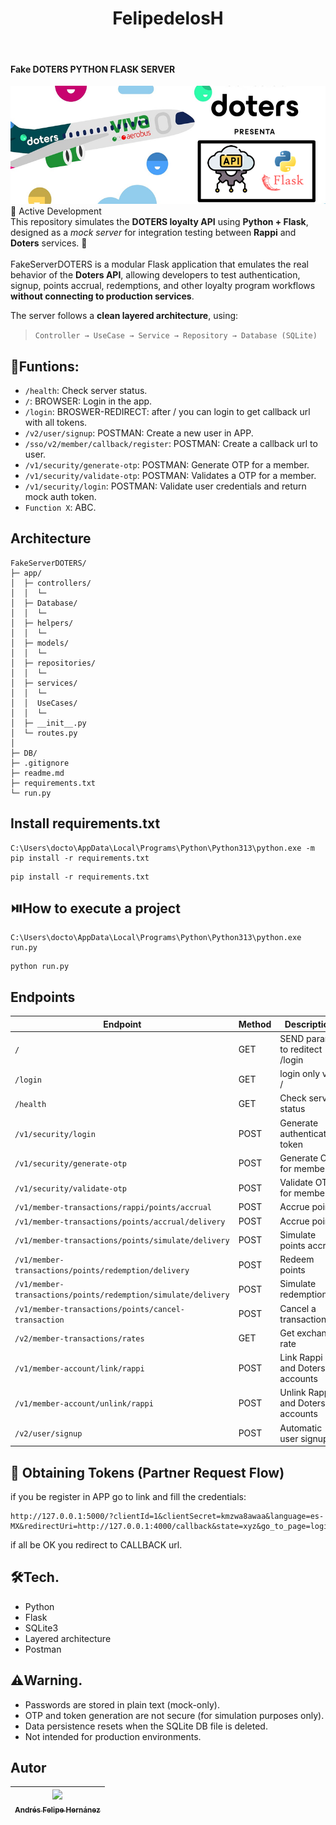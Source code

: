 <h1 align="center"> FelipedelosH </h1>
<br>
<h4>Fake DOTERS PYTHON FLASK SERVER</h4>

![Banner](Docs/banner.png)
<br>
:construction: Active Development  
This repository simulates the **DOTERS loyalty API** using **Python + Flask**, designed as a *mock server* for integration testing between **Rappi** and **Doters** services. :construction:
<br><br>
FakeServerDOTERS is a modular Flask application that emulates the real behavior of the **Doters API**, allowing developers to test authentication, signup, points accrual, redemptions, and other loyalty program workflows **without connecting to production services**.

The server follows a **clean layered architecture**, using:
> `Controller → UseCase → Service → Repository → Database (SQLite)`


## :hammer:Funtions:

- `/health`: Check server status.<br>
- `/`: BROWSER: Login in the app.<br>
- `/login`: BROSWER-REDIRECT: after / you can login to get callback url with all tokens.<br>
- `/v2/user/signup`: POSTMAN: Create a new user in APP.<br>
- `/sso/v2/member/callback/register`: POSTMAN: Create a callback url to user.<br>
- `/v1/security/generate-otp`: POSTMAN: Generate OTP for a member.<br>
- `/v1/security/validate-otp`: POSTMAN: Validates a OTP for a member.<br>
- `/v1/security/login`: POSTMAN: Validate user credentials and return mock auth token.<br>
- `Function X`: ABC.<br>


## Architecture

```
FakeServerDOTERS/
├─ app/
│  ├─ controllers/
│  │  └─ 
│  ├─ Database/
│  │  └─
│  ├─ helpers/
│  │  └─ 
│  ├─ models/
│  │  └─ 
│  ├─ repositories/
│  │  └─ 
│  ├─ services/
│  │  └─ 
│  │  UseCases/
│  │  └─ 
│  ├─ __init__.py
│  └─ routes.py
│
├─ DB/
├─ .gitignore
├─ readme.md
├─ requirements.txt
└─ run.py
```

## Install requirements.txt


```
C:\Users\docto\AppData\Local\Programs\Python\Python313\python.exe -m pip install -r requirements.txt
```
```
pip install -r requirements.txt
```

## :play_or_pause_button:How to execute a project

```
C:\Users\docto\AppData\Local\Programs\Python\Python313\python.exe run.py
```
```
python run.py
```

## Endpoints

| Endpoint | Method | Description |
|-----------|---------|-------------|
| `/` | GET | SEND params to reditect /login |
| `/login` | GET | login only via / |
| `/health` | GET | Check server status |
| `/v1/security/login` | POST | Generate authentication token |
| `/v1/security/generate-otp` | POST | Generate OTP for member |
| `/v1/security/validate-otp` | POST | Validate OTP for member |
| `/v1/member-transactions/rappi/points/accrual` | POST | Accrue points |
| `/v1/member-transactions/points/accrual/delivery` | POST | Accrue points |
| `/v1/member-transactions/points/simulate/delivery` | POST | Simulate points accrual |
| `/v1/member-transactions/points/redemption/delivery` | POST | Redeem points |
| `/v1/member-transactions/points/redemption/simulate/delivery` | POST | Simulate redemption |
| `/v1/member-transactions/points/cancel-transaction` | POST | Cancel a transaction |
| `/v2/member-transactions/rates` | GET | Get exchange rate |
| `/v1/member-account/link/rappi` | POST | Link Rappi and Doters accounts |
| `/v1/member-account/unlink/rappi` | POST | Unlink Rappi and Doters accounts |
| `/v2/user/signup` | POST | Automatic user signup |


## 🔐 Obtaining Tokens (Partner Request Flow)

if you be register in APP go to link and fill the credentials:
```
http://127.0.0.1:5000/?clientId=1&clientSecret=kmzwa8awaa&language=es-MX&redirectUri=http://127.0.0.1:4000/callback&state=xyz&go_to_page=login&utm_source=test
```

if all be OK you redirect to CALLBACK url.

## :hammer_and_wrench:Tech.

- Python
- Flask
- SQLite3
- Layered architecture
- Postman

## :warning:Warning.

- Passwords are stored in plain text (mock-only).
- OTP and token generation are not secure (for simulation purposes only).
- Data persistence resets when the SQLite DB file is deleted.
- Not intended for production environments.

## Autor

| [<img src="https://avatars.githubusercontent.com/u/38327255?v=4" width=115><br><sub>Andrés Felipe Hernánez</sub>](https://github.com/felipedelosh)|
| :---: |